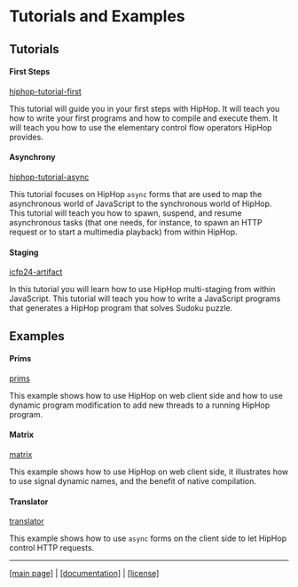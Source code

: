 <!-- ${ var doc = require( "@hop/hopdoc" ) }
${ var config = require( hop.config ) }
${ var xml = require( config.docDir + "/xml.js" ) }
${ var cfg = require( "./doc.json" ) }
${ var dockerurl = cfg.urlbase + "docker.tgz" }
${ const pkg = require( "../package.json" ) } -->

Tutorials and Examples
======================

Tutorials
---------

#### First Steps

[hiphop-tutorial-first](https://github.com/manuel-serrano/hiphop/tree/master/tutorials/hiphop-tutorial-first)

This tutorial will guide you in your first steps with HipHop. It will
teach you how to write your first programs and how to compile and
execute them. It will teach you how to use the elementary control
flow operators HipHop provides.


#### Asynchrony

[hiphop-tutorial-async](https://github.com/manuel-serrano/hiphop/tree/master/tutorials/hiphop-tutorial-async)

This tutorial focuses on HipHop `async` forms that are used to map the
asynchronous world of JavaScript to the synchronous world of
HipHop. This tutorial will teach you how to spawn, suspend, and resume
asynchronous tasks (that one needs, for instance, to spawn an HTTP
request or to start a multimedia playback) from within HipHop.


#### Staging

[icfp24-artifact](https://github.com/manuel-serrano/icfp2024-sudoku)

In this tutorial you will learn how to use HipHop multi-staging from
within JavaScript. This tutorial will teach you how to write a JavaScript
programs that generates a HipHop program that solves Sudoku puzzle.

Examples
--------

#### Prims

[prims](https://github.com/manuel-serrano/hiphop/tree/master/examples/prims)

This example shows how to use HipHop on web client side and how to
use dynamic program modification to add new threads to a running HipHop
program.


#### Matrix

[matrix](https://github.com/manuel-serrano/hiphop/tree/master/examples/matrix)

This example shows how to use HipHop on web client side, it illustrates how
to use signal dynamic names, and the benefit of native compilation.


#### Translator

[translator](https://github.com/manuel-serrano/hiphop/tree/master/examples/translator)

This example shows how to use `async` forms on the client side to let HipHop
control HTTP requests.


- - - - - - - - - - - - - - - - - - - - - - - - - - - 
[[main page]](../README.md) | [[documentation]](./README.md)  | [[license]](./license.md)


